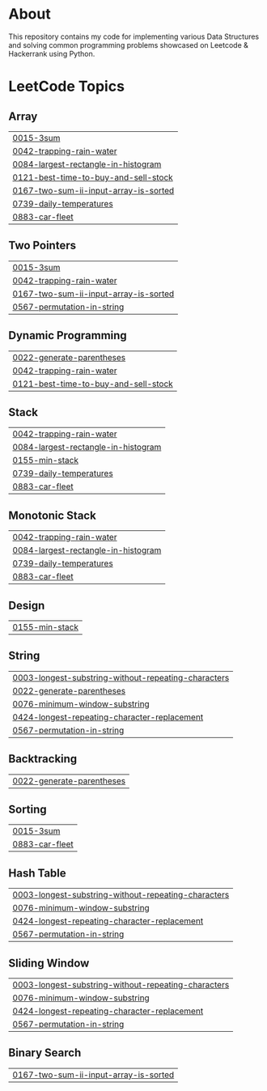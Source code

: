 # About
This repository contains my code for implementing various Data Structures and solving common programming problems showcased on Leetcode & Hackerrank using Python.
<!---LeetCode Topics Start-->
# LeetCode Topics
## Array
|  |
| ------- |
| [0015-3sum](https://github.com/skulshreshtha/Data-Structures-and-Algorithms/tree/master/0015-3sum) |
| [0042-trapping-rain-water](https://github.com/skulshreshtha/Data-Structures-and-Algorithms/tree/master/0042-trapping-rain-water) |
| [0084-largest-rectangle-in-histogram](https://github.com/skulshreshtha/Data-Structures-and-Algorithms/tree/master/0084-largest-rectangle-in-histogram) |
| [0121-best-time-to-buy-and-sell-stock](https://github.com/skulshreshtha/Data-Structures-and-Algorithms/tree/master/0121-best-time-to-buy-and-sell-stock) |
| [0167-two-sum-ii-input-array-is-sorted](https://github.com/skulshreshtha/Data-Structures-and-Algorithms/tree/master/0167-two-sum-ii-input-array-is-sorted) |
| [0739-daily-temperatures](https://github.com/skulshreshtha/Data-Structures-and-Algorithms/tree/master/0739-daily-temperatures) |
| [0883-car-fleet](https://github.com/skulshreshtha/Data-Structures-and-Algorithms/tree/master/0883-car-fleet) |
## Two Pointers
|  |
| ------- |
| [0015-3sum](https://github.com/skulshreshtha/Data-Structures-and-Algorithms/tree/master/0015-3sum) |
| [0042-trapping-rain-water](https://github.com/skulshreshtha/Data-Structures-and-Algorithms/tree/master/0042-trapping-rain-water) |
| [0167-two-sum-ii-input-array-is-sorted](https://github.com/skulshreshtha/Data-Structures-and-Algorithms/tree/master/0167-two-sum-ii-input-array-is-sorted) |
| [0567-permutation-in-string](https://github.com/skulshreshtha/Data-Structures-and-Algorithms/tree/master/0567-permutation-in-string) |
## Dynamic Programming
|  |
| ------- |
| [0022-generate-parentheses](https://github.com/skulshreshtha/Data-Structures-and-Algorithms/tree/master/0022-generate-parentheses) |
| [0042-trapping-rain-water](https://github.com/skulshreshtha/Data-Structures-and-Algorithms/tree/master/0042-trapping-rain-water) |
| [0121-best-time-to-buy-and-sell-stock](https://github.com/skulshreshtha/Data-Structures-and-Algorithms/tree/master/0121-best-time-to-buy-and-sell-stock) |
## Stack
|  |
| ------- |
| [0042-trapping-rain-water](https://github.com/skulshreshtha/Data-Structures-and-Algorithms/tree/master/0042-trapping-rain-water) |
| [0084-largest-rectangle-in-histogram](https://github.com/skulshreshtha/Data-Structures-and-Algorithms/tree/master/0084-largest-rectangle-in-histogram) |
| [0155-min-stack](https://github.com/skulshreshtha/Data-Structures-and-Algorithms/tree/master/0155-min-stack) |
| [0739-daily-temperatures](https://github.com/skulshreshtha/Data-Structures-and-Algorithms/tree/master/0739-daily-temperatures) |
| [0883-car-fleet](https://github.com/skulshreshtha/Data-Structures-and-Algorithms/tree/master/0883-car-fleet) |
## Monotonic Stack
|  |
| ------- |
| [0042-trapping-rain-water](https://github.com/skulshreshtha/Data-Structures-and-Algorithms/tree/master/0042-trapping-rain-water) |
| [0084-largest-rectangle-in-histogram](https://github.com/skulshreshtha/Data-Structures-and-Algorithms/tree/master/0084-largest-rectangle-in-histogram) |
| [0739-daily-temperatures](https://github.com/skulshreshtha/Data-Structures-and-Algorithms/tree/master/0739-daily-temperatures) |
| [0883-car-fleet](https://github.com/skulshreshtha/Data-Structures-and-Algorithms/tree/master/0883-car-fleet) |
## Design
|  |
| ------- |
| [0155-min-stack](https://github.com/skulshreshtha/Data-Structures-and-Algorithms/tree/master/0155-min-stack) |
## String
|  |
| ------- |
| [0003-longest-substring-without-repeating-characters](https://github.com/skulshreshtha/Data-Structures-and-Algorithms/tree/master/0003-longest-substring-without-repeating-characters) |
| [0022-generate-parentheses](https://github.com/skulshreshtha/Data-Structures-and-Algorithms/tree/master/0022-generate-parentheses) |
| [0076-minimum-window-substring](https://github.com/skulshreshtha/Data-Structures-and-Algorithms/tree/master/0076-minimum-window-substring) |
| [0424-longest-repeating-character-replacement](https://github.com/skulshreshtha/Data-Structures-and-Algorithms/tree/master/0424-longest-repeating-character-replacement) |
| [0567-permutation-in-string](https://github.com/skulshreshtha/Data-Structures-and-Algorithms/tree/master/0567-permutation-in-string) |
## Backtracking
|  |
| ------- |
| [0022-generate-parentheses](https://github.com/skulshreshtha/Data-Structures-and-Algorithms/tree/master/0022-generate-parentheses) |
## Sorting
|  |
| ------- |
| [0015-3sum](https://github.com/skulshreshtha/Data-Structures-and-Algorithms/tree/master/0015-3sum) |
| [0883-car-fleet](https://github.com/skulshreshtha/Data-Structures-and-Algorithms/tree/master/0883-car-fleet) |
## Hash Table
|  |
| ------- |
| [0003-longest-substring-without-repeating-characters](https://github.com/skulshreshtha/Data-Structures-and-Algorithms/tree/master/0003-longest-substring-without-repeating-characters) |
| [0076-minimum-window-substring](https://github.com/skulshreshtha/Data-Structures-and-Algorithms/tree/master/0076-minimum-window-substring) |
| [0424-longest-repeating-character-replacement](https://github.com/skulshreshtha/Data-Structures-and-Algorithms/tree/master/0424-longest-repeating-character-replacement) |
| [0567-permutation-in-string](https://github.com/skulshreshtha/Data-Structures-and-Algorithms/tree/master/0567-permutation-in-string) |
## Sliding Window
|  |
| ------- |
| [0003-longest-substring-without-repeating-characters](https://github.com/skulshreshtha/Data-Structures-and-Algorithms/tree/master/0003-longest-substring-without-repeating-characters) |
| [0076-minimum-window-substring](https://github.com/skulshreshtha/Data-Structures-and-Algorithms/tree/master/0076-minimum-window-substring) |
| [0424-longest-repeating-character-replacement](https://github.com/skulshreshtha/Data-Structures-and-Algorithms/tree/master/0424-longest-repeating-character-replacement) |
| [0567-permutation-in-string](https://github.com/skulshreshtha/Data-Structures-and-Algorithms/tree/master/0567-permutation-in-string) |
## Binary Search
|  |
| ------- |
| [0167-two-sum-ii-input-array-is-sorted](https://github.com/skulshreshtha/Data-Structures-and-Algorithms/tree/master/0167-two-sum-ii-input-array-is-sorted) |
<!---LeetCode Topics End-->